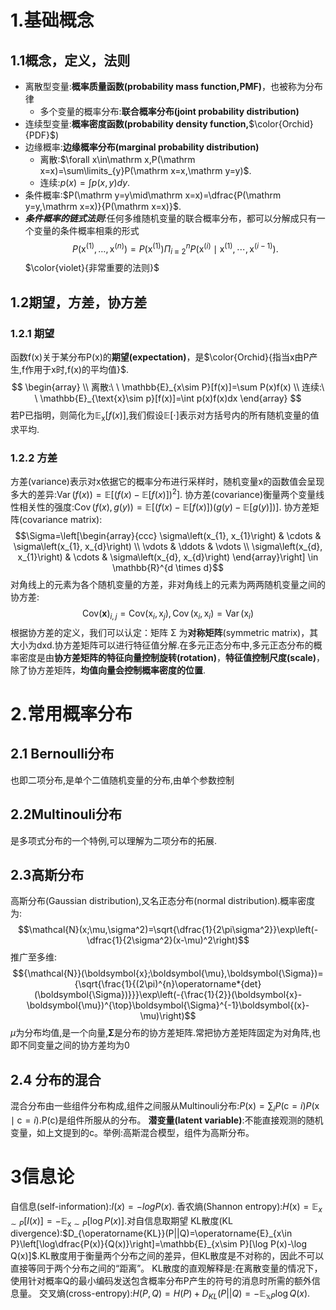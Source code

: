 # 1.基础概念
## 1.1概念，定义，法则
- 离散型变量:**概率质量函数(probability mass function,PMF)**，也被称为分布律
	- 多个变量的概率分布:**联合概率分布(joint probability distribution)**
- 连续型变量:**概率密度函数(probability density function,**$\color{Orchid}{PDF}$)
- 边缘概率:**边缘概率分布(marginal probability distribution)**
	- 离散:$\forall x\in\mathrm x,P(\mathrm x=x)=\sum\limits_{y}P(\mathrm x=x,\mathrm y=y)$.
	- 连续:$p(x)=\int p(x,y)dy$.
- 条件概率:$P(\mathrm y=y\mid\mathrm x=x)=\dfrac{P(\mathrm y=y,\mathrm x=x)}{P(\mathrm x=x)}$.
- ***条件概率的链式法则***:任何多维随机变量的联合概率分布，都可以分解成只有一个变量的条件概率相乘的形式$$P(\mathrm{x}^{(1)},\ldots,\mathrm{x}^{(n)})=P(\mathrm x^{(1)})\Pi_{i\equiv2}^n P(\mathrm x^{(i)}\mid\mathrm x^{(1)},\cdots,\mathrm x^{(i-1)}).$$                                             $\color{violet}{非常重要的法则}$
## 1.2期望，方差，协方差
### 1.2.1 期望
函数f(x)关于某分布P(x)的**期望(expectation)**，是$\color{Orchid}{指当x由P产生,f作用于x时,f(x)的平均值}$.
$$
\begin{array} \\ 
 离散:\ \ \mathbb{E}_{x\sim P}[f(x)]=\sum P(x)f(x) \\ 
 连续:\ \ \mathbb{E}_{\text{x}\sim p}[f(x)]=\int p(x)f(x)dx
\end{array}
$$若P已指明，则简化为$\mathbb{E}_{\text{x}}[f(x)]$,我们假设$\mathbb{E}[\cdot]$表示对方括号内的所有随机变量的值求平均.
### 1.2.2 方差
方差(variance)表示对x依据它的概率分布进行采样时，随机变量x的函数值会呈现多大的差异:$\operatorname{Var}(f(x))=\mathbb{E}\left[(f(x)-\mathbb{E}[f(x)])^2\right]$.
协方差(covariance)衡量两个变量线性相关性的强度:$\operatorname{Cov}(f(x),g(y))=\mathbb E[(f(x)-\mathbb E[f(x)])(g(y)-\mathbb E[g(y)])]$.
协方差矩阵(covariance matrix):
$$\Sigma=\left[\begin{array}{ccc}
\sigma\left(x_{1}, x_{1}\right) & \cdots & \sigma\left(x_{1}, x_{d}\right) \\
\vdots & \ddots & \vdots \\
\sigma\left(x_{d}, x_{1}\right) & \cdots & \sigma\left(x_{d}, x_{d}\right)
\end{array}\right] \in \mathbb{R}^{d \times d}$$对角线上的元素为各个随机变量的方差，非对角线上的元素为两两随机变量之间的协方差:$$\mathrm{Cov}(\mathbf{x})_{i,j}=\mathrm{Cov}({\mathrm{x}_i},{\mathrm{x}_j}),\operatorname{Cov}(\mathrm x_i,\mathrm x_i)=\operatorname{Var}(\mathrm x_i)$$根据协方差的定义，我们可以认定：矩阵 Σ 为**对称矩阵**(symmetric matrix)，其大小为dxd.协方差矩阵可以进行特征值分解.在多元正态分布中,多元正态分布的概率密度是由**协方差矩阵的特征向量控制旋转(rotation)**，**特征值控制尺度(scale)**，除了协方差矩阵，**均值向量会控制概率密度的位置**.
# 2.常用概率分布
## 2.1 Bernoulli分布
也即二项分布,是单个二值随机变量的分布,由单个参数控制
## 2.2Multinouli分布
是多项式分布的一个特例,可以理解为二项分布的拓展.
## 2.3高斯分布
高斯分布(Gaussian distribution),又名正态分布(normal distribution).概率密度为:
$$\mathcal{N}(x;\mu,\sigma^2)=\sqrt{\dfrac{1}{2\pi\sigma^2}}\exp\left(-\dfrac{1}{2\sigma^2}(x-\mu)^2\right)$$推广至多维:
$${\mathcal{N}}(\boldsymbol{x};\boldsymbol{\mu},\boldsymbol{\Sigma})={\sqrt{\frac{1}{(2\pi)^{n}\operatorname*{det}(\boldsymbol{\Sigma})}}}\exp\left(-{\frac{1}{2}}(\boldsymbol{x}-\boldsymbol{\mu})^{\top}\boldsymbol{\Sigma}^{-1}\boldsymbol{(x}-\mu)\right)$$$\mu$为分布均值,是一个向量,$\boldsymbol{\Sigma}$是分布的协方差矩阵.常把协方差矩阵固定为对角阵,也即不同变量之间的协方差均为0
## 2.4 分布的混合
混合分布由一些组件分布构成,组件之间服从Multinouli分布:$P(\mathrm x)=\sum_i P(\mathrm c=i)P(\mathrm x\mid\mathrm c=i)$.P(c)是组件所服从的分布。
**潜变量(latent variable)**:不能直接观测的随机变量，如上文提到的c。举例:高斯混合模型，组件为高斯分布。
# 3信息论
自信息(self-information):$I(x)=-logP(x)$.
香农熵(Shannon entropy):$H(\mathrm x)=\mathbb E_{x\sim P}[I(x)]=-\mathbb E_{\mathrm x\sim P}[\log P(x)]$.对自信息取期望
KL散度(KL divergence):$D_{\operatorname{KL}}(P||Q)=\operatorname{E}_{x\in P}\left[\log\dfrac{P(x)}{Q(x)}\right]=\mathbb{E}_{x\sim P}[\log P(x)-\log Q(x)]$.KL散度用于衡量两个分布之间的差异，但KL散度是不对称的，因此不可以直接等同于两个分布之间的“距离”。
KL散度的直观解释是:在离散变量的情况下，使用针对概率Q的最小编码发送包含概率分布P产生的符号的消息时所需的额外信息量。
交叉熵(cross-entropy):$H(P,Q)=H(P)+D_{KL}(P||Q)=-\mathbb{E}_{\mathbb{x}P}\log Q(x)$.